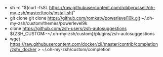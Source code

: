 - sh -c "$(curl -fsSL https://raw.githubusercontent.com/robbyrussell/oh-my-zsh/master/tools/install.sh)"
- git clone git clone https://github.com/romkatv/powerlevel10k.git ~/.oh-my-zsh/custom/themes/powerlevel9k
- clone https://github.com/zsh-users/zsh-autosuggestions ${ZSH_CUSTOM:-~/.oh-my-zsh/custom}/plugins/zsh-autosuggestions
- wget https://raw.githubusercontent.com/docker/cli/master/contrib/completion/zsh/_docker > ~/.oh-my-zsh/custom/completion
